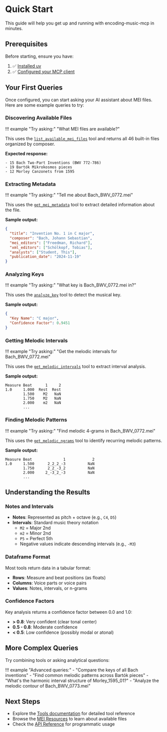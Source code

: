 # Quick Start

This guide will help you get up and running with encoding-music-mcp in minutes.

## Prerequisites

Before starting, ensure you have:

1. ✅ [Installed uv](installation.md#installing-uv)
2. ✅ [Configured your MCP client](configuration.md)

## Your First Queries

Once configured, you can start asking your AI assistant about MEI files. Here are some example queries to try:

### Discovering Available Files

!!! example "Try asking:"
    "What MEI files are available?"

This uses the [`list_available_mei_files`](../tools/discovery.md) tool and returns all 46 built-in files organized by composer.

**Expected response:**
```
- 15 Bach Two-Part Inventions (BWV 772-786)
- 19 Bartók Mikrokosmos pieces
- 12 Morley Canzonets from 1595
```

### Extracting Metadata

!!! example "Try asking:"
    "Tell me about Bach_BWV_0772.mei"

This uses the [`get_mei_metadata`](../tools/metadata.md) tool to extract detailed information about the file.

**Sample output:**
```json
{
  "title": "Invention No. 1 in C major",
  "composer": "Bach, Johann Sebastian",
  "mei_editors": ["Freedman, Richard"],
  "xml_editors": ["Schölkopf, Tobias"],
  "analysts": ["Student, This"],
  "publication_date": "2024-11-19"
}
```

### Analyzing Keys

!!! example "Try asking:"
    "What key is Bach_BWV_0772.mei in?"

This uses the [`analyze_key`](../tools/key-analysis.md) tool to detect the musical key.

**Sample output:**
```json
{
  "Key Name": "C major",
  "Confidence Factor": 0.9451
}
```

### Getting Melodic Intervals

!!! example "Try asking:"
    "Get the melodic intervals for Bach_BWV_0772.mei"

This uses the [`get_melodic_intervals`](../tools/intervals/melodic.md) tool to extract interval analysis.

**Sample output:**
```
Measure Beat      1     2
1.0     1.000  Rest  Rest
        1.500    M2   NaN
        1.750    M2   NaN
        2.000    m2   NaN
        ...
```

### Finding Melodic Patterns

!!! example "Try asking:"
    "Find melodic 4-grams in Bach_BWV_0772.mei"

This uses the [`get_melodic_ngrams`](../tools/intervals/ngrams.md) tool to identify recurring melodic patterns.

**Sample output:**
```
Measure Beat              1            2
1.0     1.500      2_2_2_-3          NaN
        1.750      2_2_-3_2          NaN
        2.000     2_-3_2_-3          NaN
        ...
```

## Understanding the Results

### Notes and Intervals

- **Notes**: Represented as pitch + octave (e.g., `C4`, `D5`)
- **Intervals**: Standard music theory notation
    - `M2` = Major 2nd
    - `m2` = Minor 2nd
    - `P5` = Perfect 5th
    - Negative values indicate descending intervals (e.g., `-M3`)

### Dataframe Format

Most tools return data in a tabular format:

- **Rows**: Measure and beat positions (as floats)
- **Columns**: Voice parts or voice pairs
- **Values**: Notes, intervals, or n-grams

### Confidence Factors

Key analysis returns a confidence factor between 0.0 and 1.0:

- **> 0.8**: Very confident (clear tonal center)
- **0.5 - 0.8**: Moderate confidence
- **< 0.5**: Low confidence (possibly modal or atonal)

## More Complex Queries

Try combining tools or asking analytical questions:

!!! example "Advanced queries:"
    - "Compare the keys of all Bach inventions"
    - "Find common melodic patterns across Bartók pieces"
    - "What's the harmonic interval structure of Morley_1595_01?"
    - "Analyze the melodic contour of Bach_BWV_0773.mei"

## Next Steps

- Explore the [Tools documentation](../tools/index.md) for detailed tool reference
- Browse the [MEI Resources](../resources/mei-files.md) to learn about available files
- Check the [API Reference](../api-reference.md) for programmatic usage
